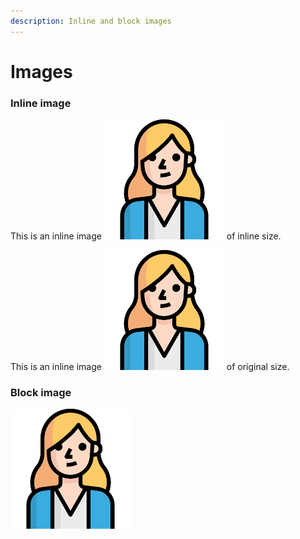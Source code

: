 ```yaml
---
description: Inline and block images
---
```


# Images

### Inline image

This is an inline image ![](.gitbook/assets/sofianna-customer-avatar.png) of inline size.

This is an inline image ![](.gitbook/assets/sofianna-customer-avatar.png) of original size.

### Block image

![This is a caption of a block image](.gitbook/assets/sofianna-customer-avatar.png)

